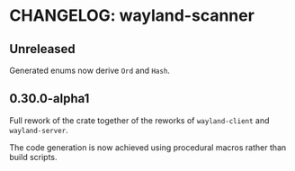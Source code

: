 # CHANGELOG: wayland-scanner

## Unreleased

Generated enums now derive `Ord` and `Hash`.

## 0.30.0-alpha1

Full rework of the crate together of the reworks of `wayland-client` and `wayland-server`.

The code generation is now achieved using procedural macros rather than build scripts.